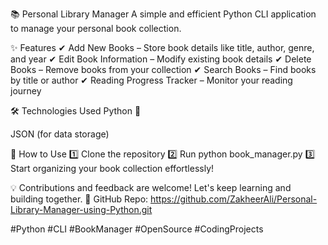 📚 Personal Library Manager
A simple and efficient Python CLI application to manage your personal book collection.

✨ Features
✔ Add New Books – Store book details like title, author, genre, and year
✔ Edit Book Information – Modify existing book details
✔ Delete Books – Remove books from your collection
✔ Search Books – Find books by title or author
✔ Reading Progress Tracker – Monitor your reading journey

🛠 Technologies Used
Python 🐍

JSON (for data storage)

🚀 How to Use
1️⃣ Clone the repository
2️⃣ Run python book_manager.py
3️⃣ Start organizing your book collection effortlessly!

💡 Contributions and feedback are welcome! Let's keep learning and building together.
🔗 GitHub Repo: https://github.com/ZakheerAli/Personal-Library-Manager-using-Python.git

#Python #CLI #BookManager #OpenSource #CodingProjects
